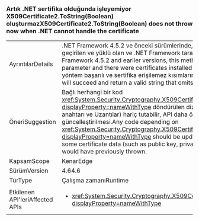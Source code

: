### <a name="x509certificate2tostringboolean-does-not-throw-now-when-net-cannot-handle-the-certificate"></a><span data-ttu-id="7e0f2-101">Artık .NET sertifika olduğunda işleyemiyor X509Certificate2.ToString(Boolean) oluşturmaz</span><span class="sxs-lookup"><span data-stu-id="7e0f2-101">X509Certificate2.ToString(Boolean) does not throw now when .NET cannot handle the certificate</span></span>

|   |   |
|---|---|
|<span data-ttu-id="7e0f2-102">Ayrıntılar</span><span class="sxs-lookup"><span data-stu-id="7e0f2-102">Details</span></span>|<span data-ttu-id="7e0f2-103">.NET Framework 4.5.2 ve önceki sürümlerinde, bu yöntem, alanlarına <code>true</code> ayrıntılı parametresi için geçirilen ve yüklü olan ve .NET Framework tarafından desteklenen olmayan sertifikalar.</span><span class="sxs-lookup"><span data-stu-id="7e0f2-103">In .NET Framework 4.5.2 and earlier versions, this method would throw if <code>true</code> was passed for the verbose parameter and there were certificates installed that weren't supported by the .NET Framework.</span></span> <span data-ttu-id="7e0f2-104">Şimdi, yöntem başarılı ve sertifika erişilemez kısımlarını atlayarak geçerli bir dize döndürür.</span><span class="sxs-lookup"><span data-stu-id="7e0f2-104">Now, the method will succeed and return a valid string that omits the inaccessible portions of the certificate.</span></span>|
|<span data-ttu-id="7e0f2-105">Öneri</span><span class="sxs-lookup"><span data-stu-id="7e0f2-105">Suggestion</span></span>|<span data-ttu-id="7e0f2-106">Bağlı herhangi bir kod <xref:System.Security.Cryptography.X509Certificates.X509Certificate2.ToString(System.Boolean)?displayProperty=nameWithType> döndürülen dizeyi bazı sertifika verilerini (örneğin, ortak anahtar, özel anahtarı ve Uzantılar) hariç tutabilir, API daha önce oluşturulan bazı durumlarda beklediğiniz şekilde güncelleştirilmesi.</span><span class="sxs-lookup"><span data-stu-id="7e0f2-106">Any code depending on <xref:System.Security.Cryptography.X509Certificates.X509Certificate2.ToString(System.Boolean)?displayProperty=nameWithType> should be updated to expect that the returned string may exclude some certificate data (such as public key, private key, and extensions) in some cases in which the API would have previously thrown.</span></span>|
|<span data-ttu-id="7e0f2-107">Kapsam</span><span class="sxs-lookup"><span data-stu-id="7e0f2-107">Scope</span></span>|<span data-ttu-id="7e0f2-108">Kenar</span><span class="sxs-lookup"><span data-stu-id="7e0f2-108">Edge</span></span>|
|<span data-ttu-id="7e0f2-109">Sürüm</span><span class="sxs-lookup"><span data-stu-id="7e0f2-109">Version</span></span>|<span data-ttu-id="7e0f2-110">4.6</span><span class="sxs-lookup"><span data-stu-id="7e0f2-110">4.6</span></span>|
|<span data-ttu-id="7e0f2-111">Tür</span><span class="sxs-lookup"><span data-stu-id="7e0f2-111">Type</span></span>|<span data-ttu-id="7e0f2-112">Çalışma zamanı</span><span class="sxs-lookup"><span data-stu-id="7e0f2-112">Runtime</span></span>|
|<span data-ttu-id="7e0f2-113">Etkilenen API'leri</span><span class="sxs-lookup"><span data-stu-id="7e0f2-113">Affected APIs</span></span>|<ul><li><xref:System.Security.Cryptography.X509Certificates.X509Certificate2.ToString(System.Boolean)?displayProperty=nameWithType></li></ul>|

